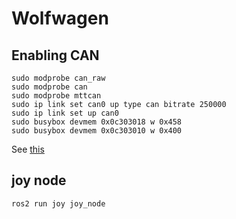 # Wolfwagen

## Enabling CAN
```shell
sudo modprobe can_raw
sudo modprobe can
sudo modprobe mttcan
sudo ip link set can0 up type can bitrate 250000
sudo ip link set up can0
sudo busybox devmem 0x0c303018 w 0x458
sudo busybox devmem 0x0c303010 w 0x400
```
See [this](https://forums.developer.nvidia.com/t/jetson-orin-can-bus-access/221728/3)

## joy node
```
ros2 run joy joy_node
```
